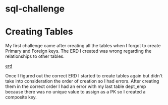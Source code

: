 # sql-challenge

# Creating Tables

My first challenge came after creating all the tables when I forgot to create Primary and Foreign keys.  The ERD I created was wrong regarding the relationships to other tables.

[erd](spl_schema.png)

Once I figured out the correct ERD I started to create tables again but didn't take into consideration the order of creation so I had errors.  After creating them in the correct order I had an error with my last table dept_emp because there was no unique value to assign as a PK so I created a composite key.
